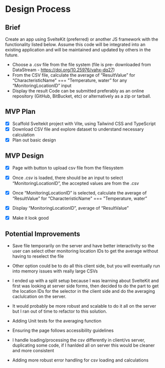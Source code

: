 # Design Process

## Brief

Create an app using SvelteKit (preferred) or another JS framework with the functionality listed below. Assume this code will be integrated into an existing application and will be maintained and updated by others in the future.
- Choose a .csv file from the file system (file is pre- downloaded from DataStream - https://doi.org/10.25976/vahx-dq27)
- From the CSV file, calculate the average of “ResultValue” for “CharacteristicName" === "Temperature, water” for any “MonitoringLocationID” input
- Display the result
Code can be submitted preferably as an online repository (GitHub, BitBucket, etc) or alternatively as a zip or tarball.

## MVP Plan

- [x] Scaffold Sveltekit project with Vite, using Tailwind CSS and TypeScript
- [x] Download CSV file and explore dataset to understand necessary calculation
- [x] Plan out basic design

## MVP Design

- [x] Page with button to upload csv file from the filesystem 
- [x] Once .csv is loaded, there should be an input to select “MonitoringLocationID”, the accepted values are from the .csv
- [x] Once “MonitoringLocationID” is selected, calculate the average of “ResultValue” for “CharacteristicName" === "Temperature, water”
- [x] Display  “MonitoringLocationID”, average of “ResultValue”
- [x] Make it look good


## Potential Improvements

- Save file temporarily on the server and have better interactivity so the user can select other monitoring location IDs to get the average without having to reselect the file
- Other option could be to do all this client side, but you will eventually run into memory issues with really large CSVs
- I ended up with a split setup because I was learning about SvelteKit and first was looking at server side forms, then decided to do the part to get the location IDs for the selector in the client side and do the averaging caclulcation on the server.
- It would probably be more robust and scalable to do it all on the server but I ran out of time to refactor to this solution.

- Adding Unit tests for the averaging function

- Ensuring the page follows accessibility guidelines

- I handle loading/processing the csv differently in client/vs server, duplicating some code, if I hanlded all on server this would be cleaner and more consistent

- Adding more robust error handling for csv loading and calculations
